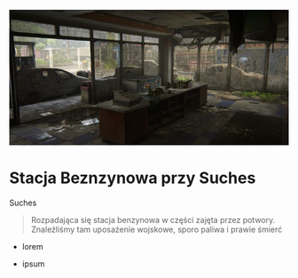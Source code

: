 <p><img src="media/cpn_przy_suches.jpg"></img><p>

# Stacja Beznzynowa przy Suches

<a data-path="Rejony/Suches.md">Suches</a>

> Rozpadająca się stacja benzynowa w części zajęta przez potwory. Znaleźliśmy tam uposażenie wojskowe, sporo paliwa i prawie śmierć

- lorem

- ipsum

